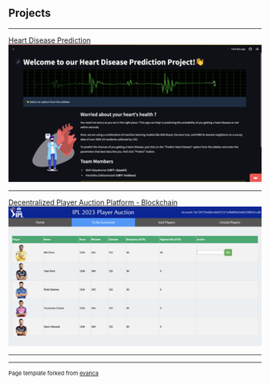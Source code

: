 ## Projects

--- 

[Heart Disease Prediction](/sample_page)
[<img src="images/dic-heart-disease-thumbnail.png?raw=true"/>](/sample_page)

---
[Decentralized Player Auction Platform - Blockchain](/pdf/sample_presentation.pdf)
[<img src="images/blockchain-project-thumbnail.png?raw=true"/>](/sample_page)

---

---
<p style="font-size:11px">Page template forked from <a href="https://github.com/evanca/quick-portfolio">evanca</a></p>
<!-- Remove above link if you don't want to attibute -->
